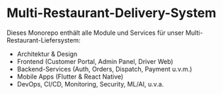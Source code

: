 # Multi-Restaurant-Delivery-System

Dieses Monorepo enthält alle Module und Services für unser Multi-Restaurant-Liefersystem:
- Architektur & Design
- Frontend (Customer Portal, Admin Panel, Driver Web)
- Backend-Services (Auth, Orders, Dispatch, Payment u.v.m.)
- Mobile Apps (Flutter & React Native)
- DevOps, CI/CD, Monitoring, Security, ML/AI, u.v.a.

